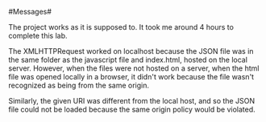 #Messages#

The project works as it is supposed to. 
It took me around 4 hours to complete this lab.

The XMLHTTPRequest worked on localhost because the JSON file was in the same folder as the javascript file and index.html, hosted on the local server. However, when the files were not hosted on a server, when the html file was opened locally in a browser, it didn't work because the file wasn't recognized as being from the same origin.

Similarly, the given URI was different from the local host, and so the JSON file could not be loaded because the same origin policy would be violated. 